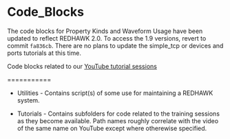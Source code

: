 Code_Blocks
===========

The code blocks for Property Kinds and Waveform Usage have been updated to reflect REDHAWK 2.0.  To access the 1.9 versions, revert to commit `fa836cb`.  There are no plans to update the simple_tcp or devices and ports tutorials at this time.

Code blocks related to our [YouTube tutorial sessions](http://www.youtube.com/user/GeonTechnologies/)

===========
 - Utilities -
    Contains script(s) of some use for maintaining a REDHAWK system.

 - Tutorials - 
    Contains subfolders for code related to the training sessions as they become available.  Path names roughly correlate with the video of the same name on YouTube except where otherewise specified.
    
